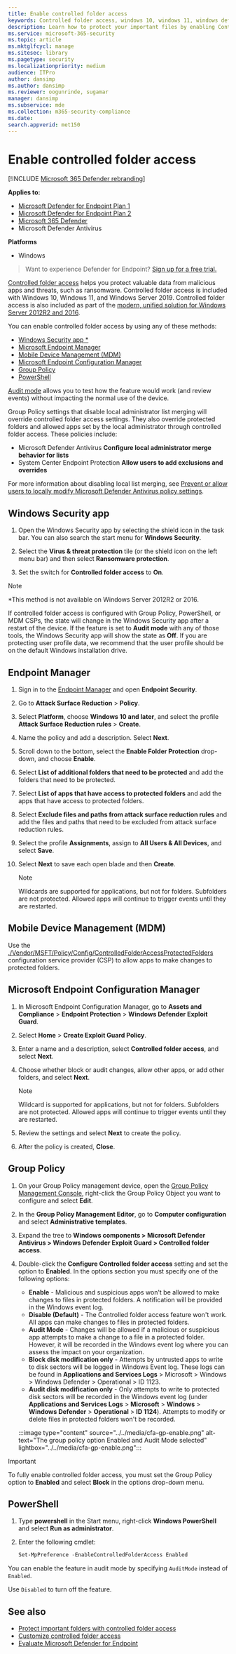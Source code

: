 ```yaml
---
title: Enable controlled folder access
keywords: Controlled folder access, windows 10, windows 11, windows defender, ransomware, protect, files, folders, enable, turn on, use
description: Learn how to protect your important files by enabling Controlled folder access
ms.service: microsoft-365-security
ms.topic: article
ms.mktglfcycl: manage
ms.sitesec: library
ms.pagetype: security
ms.localizationpriority: medium
audience: ITPro
author: dansimp
ms.author: dansimp
ms.reviewer: oogunrinde, sugamar
manager: dansimp
ms.subservice: mde
ms.collection: m365-security-compliance
ms.date:
search.appverid: met150
---
```


# Enable controlled folder access

[!INCLUDE [Microsoft 365 Defender rebranding](../../includes/microsoft-defender.md)]

**Applies to:**
- [Microsoft Defender for Endpoint Plan 1](https://go.microsoft.com/fwlink/p/?linkid=2154037)
- [Microsoft Defender for Endpoint Plan 2](https://go.microsoft.com/fwlink/p/?linkid=2154037)
- [Microsoft 365 Defender](https://go.microsoft.com/fwlink/?linkid=2118804)
- Microsoft Defender Antivirus

**Platforms**
- Windows

> Want to experience Defender for Endpoint? [Sign up for a free trial.](https://signup.microsoft.com/create-account/signup?products=7f379fee-c4f9-4278-b0a1-e4c8c2fcdf7e&ru=https://aka.ms/MDEp2OpenTrial?ocid=docs-wdatp-assignaccess-abovefoldlink)

[Controlled folder access](controlled-folders.md) helps you protect valuable data from malicious apps and threats, such as ransomware. Controlled folder access is included with Windows 10, Windows 11, and Windows Server 2019. Controlled folder access is also included as part of the [modern, unified solution for Windows Server 2012R2 and 2016](/microsoft-365/security/defender-endpoint/configure-server-endpoints#new-functionality-in-the-modern-unified-solution-for-windows-server-2012-r2-and-2016-preview).

You can enable controlled folder access by using any of these methods:

- [Windows Security app *](#windows-security-app)
- [Microsoft Endpoint Manager](#endpoint-manager)
- [Mobile Device Management (MDM)](#mobile-device-management-mdm)
- [Microsoft Endpoint Configuration Manager](#microsoft-endpoint-configuration-manager)
- [Group Policy](#group-policy)
- [PowerShell](#powershell)

[Audit mode](evaluate-controlled-folder-access.md) allows you to test how the feature would work (and review events) without impacting the normal use of the device.

Group Policy settings that disable local administrator list merging will override controlled folder access settings. They also override protected folders and allowed apps set by the local administrator through controlled folder access. These policies include:

- Microsoft Defender Antivirus **Configure local administrator merge behavior for lists**
- System Center Endpoint Protection **Allow users to add exclusions and overrides**

For more information about disabling local list merging, see [Prevent or allow users to locally modify Microsoft Defender Antivirus policy settings](/windows/security/threat-protection/microsoft-defender-antivirus/configure-local-policy-overrides-microsoft-defender-antivirus).

## Windows Security app

1. Open the Windows Security app by selecting the shield icon in the task bar. You can also search the start menu for **Windows Security**.

2. Select the **Virus & threat protection** tile (or the shield icon on the left menu bar) and then select **Ransomware protection**.

3. Set the switch for **Controlled folder access** to **On**.

> [!NOTE]
> *This method is not available on Windows Server 2012R2 or 2016.
> 
> If controlled folder access is configured with Group Policy, PowerShell, or MDM CSPs, the state will change in the Windows Security app after a restart of the device.
> If the feature is set to **Audit mode** with any of those tools, the Windows Security app will show the state as **Off**.
> If you are protecting user profile data, we recommend that the user profile should be on the default Windows installation drive.

## Endpoint Manager

1. Sign in to the [Endpoint Manager](https://endpoint.microsoft.com) and open **Endpoint Security**.

2. Go to **Attack Surface Reduction** \> **Policy**.

3. Select **Platform**, choose **Windows 10 and later**, and select the profile **Attack Surface Reduction rules** \> **Create**.

4. Name the policy and add a description. Select **Next**.

5. Scroll down to the bottom, select the **Enable Folder Protection** drop-down, and choose **Enable**.

6. Select **List of additional folders that need to be protected** and add the folders that need to be protected.

7. Select **List of apps that have access to protected folders** and add the apps that have access to protected folders.

8. Select **Exclude files and paths from attack surface reduction rules** and add the files and paths that need to be excluded from attack surface reduction rules.

9. Select the profile **Assignments**, assign to **All Users & All Devices**, and select **Save**.

10. Select **Next** to save each open blade and then **Create**.

    > [!NOTE]
    > Wildcards are supported for applications, but not for folders. Subfolders are not protected. Allowed apps will continue to trigger events until they are restarted.

## Mobile Device Management (MDM)

Use the [./Vendor/MSFT/Policy/Config/ControlledFolderAccessProtectedFolders](/windows/client-management/mdm/policy-csp-defender) configuration service provider (CSP) to allow apps to make changes to protected folders.

## Microsoft Endpoint Configuration Manager

1. In Microsoft Endpoint Configuration Manager, go to **Assets and Compliance** \> **Endpoint Protection** \> **Windows Defender Exploit Guard**.

2. Select **Home** \> **Create Exploit Guard Policy**.

3. Enter a name and a description, select **Controlled folder access**, and select **Next**.

4. Choose whether block or audit changes, allow other apps, or add other folders, and select **Next**.

   > [!NOTE]
   > Wildcard is supported for applications, but not for folders. Subfolders are not protected. Allowed apps will continue to trigger events until they are restarted.

5. Review the settings and select **Next** to create the policy.

6. After the policy is created, **Close**.

## Group Policy

1. On your Group Policy management device, open the [Group Policy Management Console](https://technet.microsoft.com/library/cc731212.aspx), right-click the Group Policy Object you want to configure and select **Edit**.

2. In the **Group Policy Management Editor**, go to **Computer configuration** and select **Administrative templates**.

3. Expand the tree to **Windows components > Microsoft Defender Antivirus > Windows Defender Exploit Guard > Controlled folder access**.

4. Double-click the **Configure Controlled folder access** setting and set the option to **Enabled**. In the options section you must specify one of the following options:
   - **Enable** - Malicious and suspicious apps won't be allowed to make changes to files in protected folders. A notification will be provided in the Windows event log.
   - **Disable (Default)** - The Controlled folder access feature won't work. All apps can make changes to files in protected folders.
   - **Audit Mode** - Changes will be allowed if a malicious or suspicious app attempts to make a change to a file in a protected folder. However, it will be recorded in the Windows event log where you can assess the impact on your organization.
   - **Block disk modification only** - Attempts by untrusted apps to write to disk sectors will be logged in Windows Event log. These logs can be found in **Applications and Services Logs** \> Microsoft \> Windows \> Windows Defender \> Operational \> ID 1123.
   - **Audit disk modification only** - Only attempts to write to protected disk sectors will be recorded in the Windows event log (under **Applications and Services Logs** \> **Microsoft** \> **Windows** \> **Windows Defender** \> **Operational** \> **ID 1124**). Attempts to modify or delete files in protected folders won't be recorded.

    :::image type="content" source="../../media/cfa-gp-enable.png" alt-text="The group policy option Enabled and Audit Mode selected" lightbox="../../media/cfa-gp-enable.png":::

> [!IMPORTANT]
> To fully enable controlled folder access, you must set the Group Policy option to **Enabled** and select **Block** in the options drop-down menu.

## PowerShell

1. Type **powershell** in the Start menu, right-click **Windows PowerShell** and select **Run as administrator**.

2. Enter the following cmdlet:

    ```PowerShell
    Set-MpPreference -EnableControlledFolderAccess Enabled
    ```

You can enable the feature in audit mode by specifying `AuditMode` instead of `Enabled`.

Use `Disabled` to turn off the feature.

## See also

- [Protect important folders with controlled folder access](controlled-folders.md)
- [Customize controlled folder access](customize-controlled-folders.md)
- [Evaluate Microsoft Defender for Endpoint](evaluate-mde.md)
